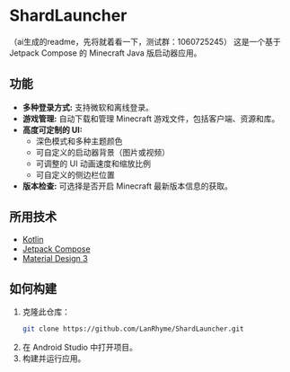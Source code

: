 # ShardLauncher
（ai生成的readme，先将就着看一下，测试群：1060725245）
这是一个基于 Jetpack Compose 的 Minecraft Java 版启动器应用。

## 功能

*   **多种登录方式:** 支持微软和离线登录。
*   **游戏管理:** 自动下载和管理 Minecraft 游戏文件，包括客户端、资源和库。
*   **高度可定制的 UI:**
    *   深色模式和多种主题颜色
    *   可自定义的启动器背景（图片或视频）
    *   可调整的 UI 动画速度和缩放比例
    *   可自定义的侧边栏位置
*   **版本检查:** 可选择是否开启 Minecraft 最新版本信息的获取。

## 所用技术

*   [Kotlin](https://kotlinlang.org/)
*   [Jetpack Compose](https://developer.android.com/jetpack/compose)
*   [Material Design 3](https://m3.material.io/)

## 如何构建

1.  克隆此仓库：
    ```bash
    git clone https://github.com/LanRhyme/ShardLauncher.git
    ```
2.  在 Android Studio 中打开项目。
3.  构建并运行应用。
